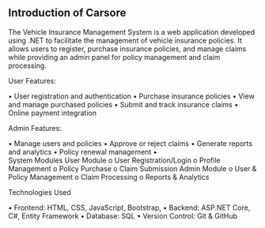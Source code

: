 <h2>Introduction of Carsore </h2>
<p>
The Vehicle Insurance Management System is a web application developed using .NET to facilitate the management of vehicle insurance policies. It allows users to register, purchase insurance policies, and manage claims while providing an admin panel for policy management and claim processing.
</p>

<p>
  User Features:

•	User registration and authentication
•	Purchase insurance policies
•	View and manage purchased policies
•	Submit and track insurance claims
•	Online payment integration

Admin Features:

•	Manage users and policies
•	Approve or reject claims
•	Generate reports and analytics
•	Policy renewal management
•	
System Modules
User Module
o	User Registration/Login
o	Profile Management
o	Policy Purchase
o	Claim Submission
Admin Module
o	User & Policy Management
o	Claim Processing
o	Reports & Analytics

Technologies Used

•	Frontend: HTML, CSS, JavaScript, Bootstrap,
•	Backend: ASP.NET Core, C#, Entity Framework
•	Database: SQL
•	Version Control: Git & GitHub


</p>
